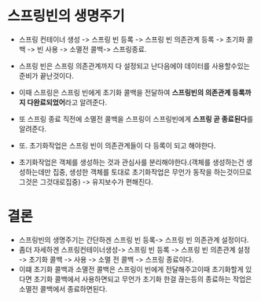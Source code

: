 # 스프링빈의 생명주기

- 스프링 컨테이너 생성 -> 스프링 빈 등록 -> 스프링 빈 의존관계 등록 -> 초기화 콜백 -> 빈 사용 -> 소멸전 콜백-> 스프링종료.

- 스프링 빈은 스프링 의존관계까지 다 설정되고 난다음에야 데이터를 사용할수있는 준비가 끝난것이다.
- 이때 스프링은 스프링 빈에게 초기화 콜백을 전달하여 **스프링빈의 의존관계 등록까지 다완료되었어**라고 알려준다.
- 또 스프링 종료 직전에 소멸전 콜백을 스프링이 스프링빈에게 **스프링 곧 종료된다**를 알려준다.

- 또. 초기화작업은 스프링 빈이 의존관계들이 다 등록이 되고 해야한다.
- 초기화작업은 객체를 생성하는 것과 관심사를 분리해야한다.(객체를 생성하는건 생성하는데만 집중, 생성한 객체를 토대로 초기화작업은 무언가 동작을 하는것이므로 그것은 그것대로집중) -> 유지보수가 편해진다.

# 결론

- 스프링빈의 생명주기는 간단하겐 스프링 빈 등록-> 스프링 빈 의존관계 설정이다.
- 좀더 자세하겐 스프링컨테이너생성-> 스프링 빈 등록 -> 스프링 빈 의존관계 설정 -> 초기화 콜백 -> 사용 -> 소멸 전 콜백 -> 스프링 종료이다.
- 이떄 초기화 콜백과 소멸전 콜백은 스프링이 빈에게 전달해주고이때 초기화할게 있다면 초기화 콜백에서 사용하면되고 무언가 초기화 한걸 끊는등의 종료하는 작업은 소멸전 콜백에서 종료하면된다.
